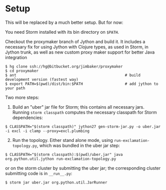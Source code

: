 Setup
=====

This will be replaced by a much better setup. But for now:

You need Storm installed with its bin directory on `$PATH`.

Checkout the proxymaker branch of Jython and build it. It includes a necessary fix for using Jython with Clojure types, as used in Storm, in Jython trunk, as well as new custom proxy maker support for better Java integration

~~~~
$ hg clone ssh://hg@bitbucket.org/jimbaker/proxymaker
$ cd proxymaker 
$ ant                                                 # build development version (fastest way)
$ export PATH=$(pwd)/dist/bin:$PATH                   # add jython to your path
~~~~

Two more steps:

1. Build an "uber" jar file for Storm; this contains all necessary jars. Running `storm classpath` computes the necessary classpath for Storm dependencies:

~~~~
$ CLASSPATH="$(storm classpath)" jython27 gen-storm-jar.py -o uber.jar -i excl -i clamp --proxy=excl.plumbing
~~~~

2. Run the topology. Either stand alone mode, using `run-exclamation-topology.py`, which was bundled in the uber jar step:

~~~~
$ CLASSPATH="$(storm classpath):$(pwd)/uber.jar" java org.python.util.jython run-exclamation-topology.py
~~~~

or on the storm cluster by submitting the uber jar; the corresponding cluster submitting code is in `__run__.py`:

~~~~
$ storm jar uber.jar org.python.util.JarRunner
~~~~
